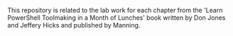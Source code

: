 This repository is related to the lab work for each chapter from the 'Learn PowerShell Toolmaking in a Month of Lunches' book written by Don Jones and Jeffery Hicks and published by Manning.
